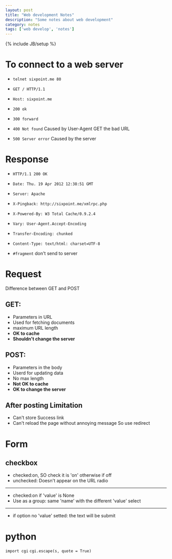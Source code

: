 ```yaml
---
layout: post
title: "Web development Notes"
description: "Some notes about web development"
category: notes
tags: ['web develop', 'notes']
---
```

{% include JB/setup %}

To connect to a web server
==========================
- `telnet sixpoint.me 80`
- `GET / HTTP/1.1`
- `Host: sixpoint.me`
  
- `200 ok`
- `300 forward`
- `400 Not found` Caused by User-Agent GET the bad URL
- `500 Server error` Caused by the server
  
Response
========
- `HTTP/1.1 200 OK`
- `Date: Thu. 19 Apr 2012 12:38:51 GMT`
- `Server: Apache`
- `X-Pingback: http://sixpoint.me/xmlrpc.php`
- `X-Powered-By: W3 Total Cache/0.9.2.4`
- `Vary: User-Agent.Accept-Encoding`
- `Transfer-Encoding: chunked`
- `Content-Type: text/html: charset=UTF-8`
  
  
- `#fragment` don't send to server

Request
=======
Difference between GET and POST  

GET:
----
- Parameters in URL
- Used for fetching documents
- maximum URL length
- **OK to cache**
- **Shouldn't change the server**

POST:
-----
- Parameters in the body
- Userd for updating data
- No max length
- **Not OK to cache**
- **OK to change the server**

After posting Limitation
------------------------
- Can't store Success link
- Can't reload the page without annoying message
So use redirect  

Form
====
checkbox
--------
- checked:on, SO check it is 'on' otherwise if off
- unchecked: Doesn't appear on the URL
radio
-----
- checked:on if 'value' is None
- Use as a group: same 'name' with the different 'value'
select
------
- if option no 'value' setted: the text will be submit


python
======
`import cgi`
`cgi.escape(s, quote = True)`

